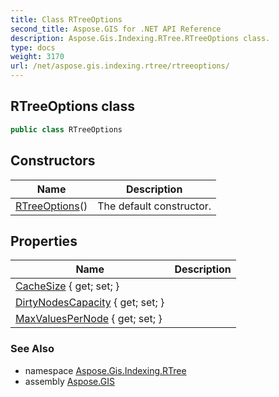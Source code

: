 ```yaml
---
title: Class RTreeOptions
second_title: Aspose.GIS for .NET API Reference
description: Aspose.Gis.Indexing.RTree.RTreeOptions class. 
type: docs
weight: 3170
url: /net/aspose.gis.indexing.rtree/rtreeoptions/
---
```

## RTreeOptions class

```csharp
public class RTreeOptions
```

## Constructors

| Name | Description |
| --- | --- |
| [RTreeOptions](rtreeoptions/)() | The default constructor. |

## Properties

| Name | Description |
| --- | --- |
| [CacheSize](../../aspose.gis.indexing.rtree/rtreeoptions/cachesize/) { get; set; } |  |
| [DirtyNodesCapacity](../../aspose.gis.indexing.rtree/rtreeoptions/dirtynodescapacity/) { get; set; } |  |
| [MaxValuesPerNode](../../aspose.gis.indexing.rtree/rtreeoptions/maxvaluespernode/) { get; set; } |  |

### See Also

* namespace [Aspose.Gis.Indexing.RTree](../../aspose.gis.indexing.rtree/)
* assembly [Aspose.GIS](../../)


